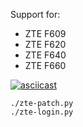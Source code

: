 Support for:
* ZTE F609
* ZTE F620
* ZTE F640
* ZTE F660

[![asciicast](https://asciinema.org/a/9c8wgbig7v2twp6x93z2rpfvi.png)](https://asciinema.org/a/9c8wgbig7v2twp6x93z2rpfvi?autoplay=1)

```
./zte-patch.py
./zte-login.py
```
